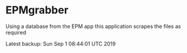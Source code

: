 # EPMgrabber
Using a database from the EPM app this application scrapes the files as required


Latest backup: Sun Sep 1 08:44:01 UTC 2019
